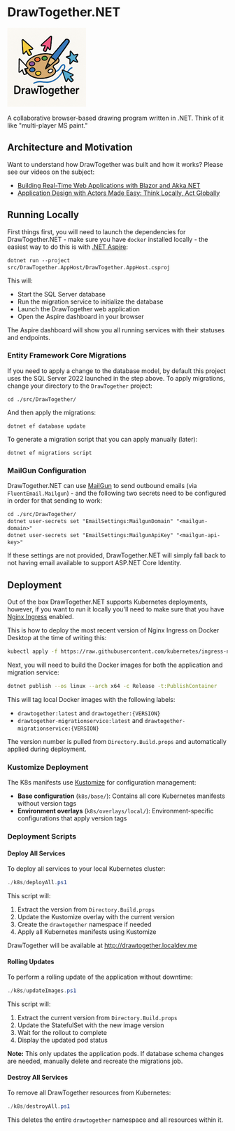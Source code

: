 # DrawTogether.NET

![DrawTogether Logo](/docs/images/drawtogether-logo-with-text_180x180.png)

A collaborative browser-based drawing program written in .NET. Think of it like "multi-player MS paint."

## Architecture and Motivation 

Want to understand how DrawTogether was built and how it works? Please see our videos on the subject:

* [Building Real-Time Web Applications with Blazor and Akka.NET](https://www.youtube.com/watch?v=jRYVp_lySl8)
* [Application Design with Actors Made Easy: Think Locally, Act Globally](https://www.youtube.com/watch?v=K5qaCnBcy-E)

## Running Locally

First things first, you will need to launch the dependencies for DrawTogether.NET - make sure you have `docker` installed locally - the easiest way to do this is with [.NET Aspire](https://learn.microsoft.com/en-us/dotnet/aspire/get-started/aspire-overview):

```shell
dotnet run --project src/DrawTogether.AppHost/DrawTogether.AppHost.csproj
```

This will:
- Start the SQL Server database
- Run the migration service to initialize the database
- Launch the DrawTogether web application
- Open the Aspire dashboard in your browser

The Aspire dashboard will show you all running services with their statuses and endpoints.


### Entity Framework Core Migrations

If you need to apply a change to the database model, by default this project uses the SQL Server 2022 launched in the step above. To apply migrations, change your directory to the `DrawTogether` project:

```shell
cd ./src/DrawTogether/
```

And then apply the migrations:

```shell
dotnet ef database update
```

To generate a migration script that you can apply manually (later):

```shell
dotnet ef migrations script
```

### MailGun Configuration

DrawTogether.NET can use [MailGun](https://mailgun.com/) to send outbound emails (via `FluentEmail.Mailgun`) - and the following two secrets need to be configured in order for that sending to work:

```shell
cd ./src/DrawTogether/
dotnet user-secrets set "EmailSettings:MailgunDomain" "<mailgun-domain>"
dotnet user-secrets set "EmailSettings:MailgunApiKey" "<mailgun-api-key>"
```

If these settings are not provided, DrawTogether.NET will simply fall back to not having email available to support ASP.NET Core Identity.

## Deployment

Out of the box DrawTogether.NET supports Kubernetes deployments, however, if you want to run it locally you'll need to make sure that you have [Nginx Ingress](https://kubernetes.github.io/ingress-nginx/deploy/#quick-start) enabled.

This is how to deploy the most recent version of Nginx Ingress on Docker Desktop at the time of writing this:

```bash
kubectl apply -f https://raw.githubusercontent.com/kubernetes/ingress-nginx/controller-v1.10.1/deploy/static/provider/cloud/deploy.yaml
```

Next, you will need to build the Docker images for both the application and migration service:

```bash
dotnet publish --os linux --arch x64 -c Release -t:PublishContainer
```

This will tag local Docker images with the following labels:

* `drawtogether:latest` and `drawtogether:{VERSION}`
* `drawtogether-migrationservice:latest` and `drawtogether-migrationservice:{VERSION}`

The version number is pulled from `Directory.Build.props` and automatically applied during deployment.

### Kustomize Deployment

The K8s manifests use [Kustomize](https://kustomize.io/) for configuration management:

* **Base configuration** (`k8s/base/`): Contains all core Kubernetes manifests without version tags
* **Environment overlays** (`k8s/overlays/local/`): Environment-specific configurations that apply version tags

### Deployment Scripts

#### Deploy All Services

To deploy all services to your local Kubernetes cluster:

```powershell
./k8s/deployAll.ps1
```

This script will:
1. Extract the version from `Directory.Build.props`
2. Update the Kustomize overlay with the current version
3. Create the `drawtogether` namespace if needed
4. Apply all Kubernetes manifests using Kustomize

DrawTogether will be available at http://drawtogether.localdev.me

#### Rolling Updates

To perform a rolling update of the application without downtime:

```powershell
./k8s/updateImages.ps1
```

This script will:
1. Extract the current version from `Directory.Build.props`
2. Update the StatefulSet with the new image version
3. Wait for the rollout to complete
4. Display the updated pod status

**Note:** This only updates the application pods. If database schema changes are needed, manually delete and recreate the migrations job.

#### Destroy All Services

To remove all DrawTogether resources from Kubernetes:

```powershell
./k8s/destroyAll.ps1
```

This deletes the entire `drawtogether` namespace and all resources within it.
